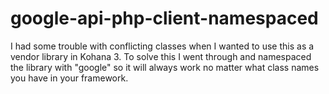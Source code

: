 google-api-php-client-namespaced
================================

I had some trouble with conflicting classes when I wanted to use this as a vendor library in Kohana 3.  To solve this I went through and namespaced the library with "google" so it will always work no matter what class names you have in your framework.